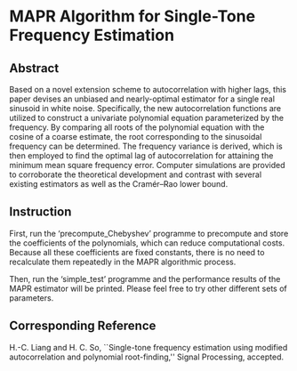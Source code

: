 # MAPR Algorithm for Single-Tone Frequency Estimation
 ## Abstract
 Based on a novel extension scheme to autocorrelation with higher lags, this paper devises an unbiased and nearly-optimal estimator for a single real sinusoid in white noise. Specifically, the new autocorrelation functions are utilized to construct a univariate polynomial equation parameterized by the frequency. By comparing all roots of the polynomial equation with the cosine of a coarse estimate, the root corresponding to the sinusoidal frequency can be determined. The frequency variance is derived, which is then employed to find the optimal lag of autocorrelation for attaining the minimum mean square frequency error. Computer simulations are provided to corroborate the theoretical development and contrast with several existing estimators as well as the Cramér–Rao lower bound.
 ## Instruction
 First, run the ‘precompute_Chebyshev’ programme to precompute and store the coefficients of the polynomials, which can reduce computational costs. Because all these coefficients are fixed constants, there is no need to recalculate them repeatedly in the MAPR algorithmic process. 
 
 Then, run the ‘simple_test’ programme and the performance results of the MAPR estimator will be printed. Please feel free to try other different sets of parameters.
 ## Corresponding Reference
 H.-C. Liang and H. C. So, ``Single-tone frequency estimation using modified autocorrelation and polynomial root-finding,'' Signal Processing, accepted.

